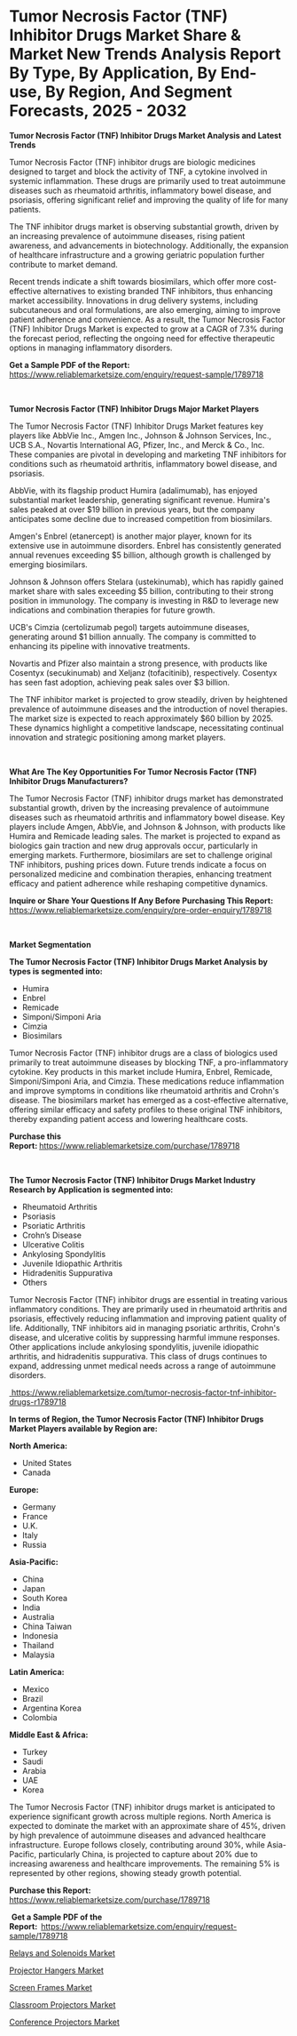 <p><h1>Tumor Necrosis Factor (TNF) Inhibitor Drugs Market Share & Market New Trends Analysis Report By Type, By Application, By End-use, By Region, And Segment Forecasts, 2025 - 2032</h1></p><p><strong>Tumor Necrosis Factor (TNF) Inhibitor Drugs Market Analysis and Latest Trends</strong></p>
<p><p>Tumor Necrosis Factor (TNF) inhibitor drugs are biologic medicines designed to target and block the activity of TNF, a cytokine involved in systemic inflammation. These drugs are primarily used to treat autoimmune diseases such as rheumatoid arthritis, inflammatory bowel disease, and psoriasis, offering significant relief and improving the quality of life for many patients. </p><p>The TNF inhibitor drugs market is observing substantial growth, driven by an increasing prevalence of autoimmune diseases, rising patient awareness, and advancements in biotechnology. Additionally, the expansion of healthcare infrastructure and a growing geriatric population further contribute to market demand. </p><p>Recent trends indicate a shift towards biosimilars, which offer more cost-effective alternatives to existing branded TNF inhibitors, thus enhancing market accessibility. Innovations in drug delivery systems, including subcutaneous and oral formulations, are also emerging, aiming to improve patient adherence and convenience. As a result, the Tumor Necrosis Factor (TNF) Inhibitor Drugs Market is expected to grow at a CAGR of 7.3% during the forecast period, reflecting the ongoing need for effective therapeutic options in managing inflammatory disorders.</p></p>
<p><strong>Get a Sample PDF of the Report:&nbsp;</strong> <a href="https://www.reliablemarketsize.com/enquiry/request-sample/1789718?utm_campaign=2955&utm_medium=2&utm_source=Github&utm_content=ia&utm_term=25032025&utm_id=tumor-necrosis-factor-tnf-inhibitor-drugs">https://www.reliablemarketsize.com/enquiry/request-sample/1789718</a></p>
<p>&nbsp;</p>
<p><strong>Tumor Necrosis Factor (TNF) Inhibitor Drugs Major Market Players</strong></p>
<p><p>The Tumor Necrosis Factor (TNF) Inhibitor Drugs Market features key players like AbbVie Inc., Amgen Inc., Johnson & Johnson Services, Inc., UCB S.A., Novartis International AG, Pfizer, Inc., and Merck & Co., Inc. These companies are pivotal in developing and marketing TNF inhibitors for conditions such as rheumatoid arthritis, inflammatory bowel disease, and psoriasis.</p><p>AbbVie, with its flagship product Humira (adalimumab), has enjoyed substantial market leadership, generating significant revenue. Humira's sales peaked at over $19 billion in previous years, but the company anticipates some decline due to increased competition from biosimilars.</p><p>Amgen's Enbrel (etanercept) is another major player, known for its extensive use in autoimmune disorders. Enbrel has consistently generated annual revenues exceeding $5 billion, although growth is challenged by emerging biosimilars.</p><p>Johnson & Johnson offers Stelara (ustekinumab), which has rapidly gained market share with sales exceeding $5 billion, contributing to their strong position in immunology. The company is investing in R&D to leverage new indications and combination therapies for future growth.</p><p>UCB's Cimzia (certolizumab pegol) targets autoimmune diseases, generating around $1 billion annually. The company is committed to enhancing its pipeline with innovative treatments.</p><p>Novartis and Pfizer also maintain a strong presence, with products like Cosentyx (secukinumab) and Xeljanz (tofacitinib), respectively. Cosentyx has seen fast adoption, achieving peak sales over $3 billion.</p><p>The TNF inhibitor market is projected to grow steadily, driven by heightened prevalence of autoimmune diseases and the introduction of novel therapies. The market size is expected to reach approximately $60 billion by 2025. These dynamics highlight a competitive landscape, necessitating continual innovation and strategic positioning among market players.</p></p>
<p>&nbsp;</p>
<p><strong>What Are The Key Opportunities For Tumor Necrosis Factor (TNF) Inhibitor Drugs Manufacturers?</strong></p>
<p><p>The Tumor Necrosis Factor (TNF) inhibitor drugs market has demonstrated substantial growth, driven by the increasing prevalence of autoimmune diseases such as rheumatoid arthritis and inflammatory bowel disease. Key players include Amgen, AbbVie, and Johnson & Johnson, with products like Humira and Remicade leading sales. The market is projected to expand as biologics gain traction and new drug approvals occur, particularly in emerging markets. Furthermore, biosimilars are set to challenge original TNF inhibitors, pushing prices down. Future trends indicate a focus on personalized medicine and combination therapies, enhancing treatment efficacy and patient adherence while reshaping competitive dynamics.</p></p>
<p><strong>Inquire or Share Your Questions If Any Before Purchasing This Report:</strong> <a href="https://www.reliablemarketsize.com/enquiry/pre-order-enquiry/1789718?utm_campaign=2955&utm_medium=2&utm_source=Github&utm_content=ia&utm_term=25032025&utm_id=tumor-necrosis-factor-tnf-inhibitor-drugs">https://www.reliablemarketsize.com/enquiry/pre-order-enquiry/1789718</a></p>
<p>&nbsp;</p>
<p><strong>Market Segmentation</strong></p>
<p><strong>The Tumor Necrosis Factor (TNF) Inhibitor Drugs Market Analysis by types is segmented into:</strong></p>
<p><ul><li>Humira</li><li>Enbrel</li><li>Remicade</li><li>Simponi/Simponi Aria</li><li>Cimzia</li><li>Biosimilars</li></ul></p>
<p><p>Tumor Necrosis Factor (TNF) inhibitor drugs are a class of biologics used primarily to treat autoimmune diseases by blocking TNF, a pro-inflammatory cytokine. Key products in this market include Humira, Enbrel, Remicade, Simponi/Simponi Aria, and Cimzia. These medications reduce inflammation and improve symptoms in conditions like rheumatoid arthritis and Crohn's disease. The biosimilars market has emerged as a cost-effective alternative, offering similar efficacy and safety profiles to these original TNF inhibitors, thereby expanding patient access and lowering healthcare costs.</p></p>
<p><strong>Purchase this Report:&nbsp;</strong><a href="https://www.reliablemarketsize.com/purchase/1789718?utm_campaign=2955&utm_medium=2&utm_source=Github&utm_content=ia&utm_term=25032025&utm_id=tumor-necrosis-factor-tnf-inhibitor-drugs">https://www.reliablemarketsize.com/purchase/1789718</a></p>
<p>&nbsp;</p>
<p><strong>The Tumor Necrosis Factor (TNF) Inhibitor Drugs Market Industry Research by Application is segmented into:</strong></p>
<p><ul><li>Rheumatoid Arthritis</li><li>Psoriasis</li><li>Psoriatic Arthritis</li><li>Crohn’s Disease</li><li>Ulcerative Colitis</li><li>Ankylosing Spondylitis</li><li>Juvenile Idiopathic Arthritis</li><li>Hidradenitis Suppurativa</li><li>Others</li></ul></p>
<p><p>Tumor Necrosis Factor (TNF) inhibitor drugs are essential in treating various inflammatory conditions. They are primarily used in rheumatoid arthritis and psoriasis, effectively reducing inflammation and improving patient quality of life. Additionally, TNF inhibitors aid in managing psoriatic arthritis, Crohn's disease, and ulcerative colitis by suppressing harmful immune responses. Other applications include ankylosing spondylitis, juvenile idiopathic arthritis, and hidradenitis suppurativa. This class of drugs continues to expand, addressing unmet medical needs across a range of autoimmune disorders.</p></p>
<p><a href="https://www.reliablemarketsize.com/tumor-necrosis-factor-tnf-inhibitor-drugs-r1789718?utm_campaign=2955&utm_medium=2&utm_source=Github&utm_content=ia&utm_term=25032025&utm_id=tumor-necrosis-factor-tnf-inhibitor-drugs">&nbsp;https://www.reliablemarketsize.com/tumor-necrosis-factor-tnf-inhibitor-drugs-r1789718</a></p>
<p><strong>In terms of Region, the Tumor Necrosis Factor (TNF) Inhibitor Drugs Market Players available by Region are:</strong></p>
<p>
    <p> <strong> North America: </strong>
        <ul>
            <li>United States</li>
            <li>Canada</li>
        </ul>
        </p> 
    <p> <strong> Europe: </strong>
        <ul>
            <li>Germany</li>
            <li>France</li>
            <li>U.K.</li>
            <li>Italy</li>
            <li>Russia</li>
        </ul>
        </p> 
    <p> <strong> Asia-Pacific: </strong>
        <ul>
            <li>China</li>
            <li>Japan</li>
            <li>South Korea</li>
            <li>India</li>
            <li>Australia</li>
            <li>China Taiwan</li>
            <li>Indonesia</li>
            <li>Thailand</li>
            <li>Malaysia</li>
        </ul>
        </p> 
    <p> <strong> Latin America: </strong>
        <ul>
            <li>Mexico</li>
            <li>Brazil</li>
            <li>Argentina Korea</li>
            <li>Colombia</li>
        </ul>
        </p> 
    <p> <strong> Middle East & Africa: </strong>
        <ul>
            <li>Turkey</li>
            <li>Saudi</li>
            <li>Arabia</li>
            <li>UAE</li>
            <li>Korea</li>
        </ul>
    </p>
    </p>
<p><p>The Tumor Necrosis Factor (TNF) inhibitor drugs market is anticipated to experience significant growth across multiple regions. North America is expected to dominate the market with an approximate share of 45%, driven by high prevalence of autoimmune diseases and advanced healthcare infrastructure. Europe follows closely, contributing around 30%, while Asia-Pacific, particularly China, is projected to capture about 20% due to increasing awareness and healthcare improvements. The remaining 5% is represented by other regions, showing steady growth potential.</p></p>
<p><strong>Purchase this Report: </strong><a href="https://www.reliablemarketsize.com/purchase/1789718?utm_campaign=2955&utm_medium=2&utm_source=Github&utm_content=ia&utm_term=25032025&utm_id=tumor-necrosis-factor-tnf-inhibitor-drugs">https://www.reliablemarketsize.com/purchase/1789718</a></p>
<p>&nbsp;<strong>Get a Sample PDF of the Report:&nbsp;&nbsp;</strong><a href="https://www.reliablemarketsize.com/enquiry/request-sample/1789718?utm_campaign=2955&utm_medium=2&utm_source=Github&utm_content=ia&utm_term=25032025&utm_id=tumor-necrosis-factor-tnf-inhibitor-drugs">https://www.reliablemarketsize.com/enquiry/request-sample/1789718</a></p>
<p><strong></strong></p>
<p><p><a href="https://www.linkedin.com/pulse/relays-solenoids-market-overview-size-value-predicted-cagr-vl9tf?utm_campaign=2955&utm_medium=2&utm_source=Github&utm_content=ia&utm_term=25032025&utm_id=tumor-necrosis-factor-tnf-inhibitor-drugs">Relays and Solenoids Market</a></p><p><a href="https://www.linkedin.com/pulse/detailed-examination-projector-hangers-market-size-projecting-lwynf?utm_campaign=2955&utm_medium=2&utm_source=Github&utm_content=ia&utm_term=25032025&utm_id=tumor-necrosis-factor-tnf-inhibitor-drugs">Projector Hangers Market</a></p><p><a href="https://www.linkedin.com/pulse/screen-frames-market-analysis-2025-2032-trends-share-growth-chpif?utm_campaign=2955&utm_medium=2&utm_source=Github&utm_content=ia&utm_term=25032025&utm_id=tumor-necrosis-factor-tnf-inhibitor-drugs">Screen Frames Market</a></p><p><a href="https://www.linkedin.com/pulse/based-recent-analysis-classroom-projectors-market-expected-grow-m0urf?utm_campaign=2955&utm_medium=2&utm_source=Github&utm_content=ia&utm_term=25032025&utm_id=tumor-necrosis-factor-tnf-inhibitor-drugs">Classroom Projectors Market</a></p><p><a href="https://www.linkedin.com/pulse/market-growth-potential-forecast-conference-projectors-dnjjf?utm_campaign=2955&utm_medium=2&utm_source=Github&utm_content=ia&utm_term=25032025&utm_id=tumor-necrosis-factor-tnf-inhibitor-drugs">Conference Projectors Market</a></p></p>